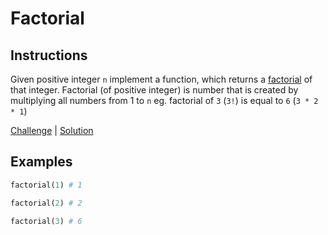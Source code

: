 # Factorial

## Instructions

Given positive integer `n` implement a function, which returns a [factorial](https://en.wikipedia.org/wiki/Factorial) of
that integer. Factorial (of positive integer) is number that is created by multiplying all numbers from 1 to `n` eg.
factorial of `3` (`3!`) is equal to `6` (`3 * 2 * 1`)

[Challenge](challenge_spec.rb) | [Solution](solution.rb)

## Examples

```ruby
factorial(1) # 1

factorial(2) # 2

factorial(3) # 6
```

